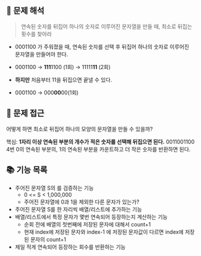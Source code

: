 ## 🧐 문제 해석
> 연속된 숫자를 뒤집어 하나의 숫자로 이루어진 문자열을 만들 때, 최소로 뒤집는 횟수를 찾아라

+ 0001100 가 주워졌을 때, 연속된 숫자를 선택 후 뒤집어 하나의 숫자로 이루어진 문자열을 만들어야 한다.

+ 0001100 &rarr; **111**1100 (1회) &rarr; 11111**11** (2회)
+ **하지만** 처음부터 11을 뒤집으면 끝낼 수 있다.
+ 0001100 &rarr; 000**00**00(1회)

## 🤔 문제 접근
어떻게 하면 최소로 뒤집어 하나의 모양의 문자열을 만들 수 있을까?

핵심: **1자리 이상 연속된 부분의 개수가 적은 숫자를 선택해 뒤집으면 된다.**
0011001100
4번
0의 연속된 부분의, 1의 연속된 부분을 카운트하고 더 작은 숫자를 반환하면 된다.

## 📚 기능 목록
+ 주어진 문자열 S의 를 검증하는 기능
    + 0 <= S < 1,000,000
    + 주어진 문자열에 0과 1을 제외한 다른 문자가 있는가?
+ 주어진 문자열 S를 한 자리씩 배열/리스트에 추가하는 기능
+ 배열/리스트에서 특정 문자가 몇번 연속되어 등장하는지 계산하는 기능
    + 순회 전에 배열의 첫번째에 저장된 문자에 대해서 count+1
    + 현재 index에 저장된 문자와 index-1 에 저장된 문자값이 다르면 index에 저장된 문자의 count+1
+ 제일 적게 연속되어 등장하는 회수를 반환하는 기능